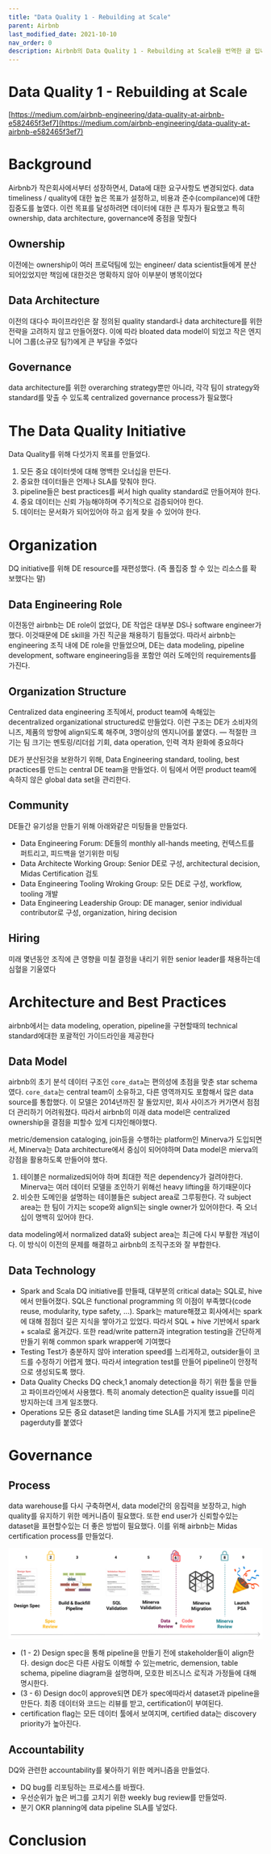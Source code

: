 ```yaml
---
title: "Data Quality 1 - Rebuilding at Scale"
parent: Airbnb
last_modified_date: 2021-10-10
nav_order: 0
description: Airbnb의 Data Quality 1 - Rebuilding at Scale을 번역한 글 입니다.
---
```

# Data Quality 1 - Rebuilding at Scale



[https://medium.com/airbnb-engineering/data-quality-at-airbnb-e582465f3ef7](https://medium.com/airbnb-engineering/data-quality-at-airbnb-e582465f3ef7)

# Background

Airbnb가 작은회사에서부터 성장하면서, Data에 대한 요구사항도 변경되었다. data timeliness / quality에 대한 높은 목표가 설정하고, 비용과 준수(compilance)에 대한 집중도를 높였다. 이런 목표를 달성하려면  데이터에 대한 큰 투자가 필요했고 특히 ownership, data architecture, governance에 중점을 맞췄다

## Ownership

이전에는 ownership이 여러 프로덕팀에 있는 engineer/ data scientist들에게 분산되어있었지만 책임에 대한것은 명확하지 않아 이부분이 병목이었다

## Data Architecture

이전의 대다수 파이프라인은 잘 정의된 quality standard나 data architecture를 위한 전략을 고려하지 않고 만들어졌다. 이에 따라 bloated data model이 되었고 작은 엔지니어 그룹(소규모 팀?)에게 큰 부담을 주었다

## Governance

data architecture를 위한 overarching strategy뿐만 아니라, 각각 팀이 strategy와 standard를 맞출 수 있도록 centralized governance process가 필요했다

# The Data Quality Initiative

Data Quality를 위해 다섯가지 목표를 만들었다.

1. 모든 중요 데이터셋에 대해 명백한 오너십을 만든다.
2. 중요한 데이터들은 언제나 SLA를 맞춰야 한다.
3. pipeline들은 best practices를 써서 high quality standard로 만들어져야 한다.
4. 중요 데이터는 신뢰 가능해야하며 주기적으로 검증되어야 한다.
5. 데이터는 문서화가 되어있어야 하고 쉽게 찾을 수 있어야 한다.

# Organization

DQ initiative를 위해 DE resource를 재편성했다. (즉 풀집중 할 수 있는 리소스를 확보했다는 말)

## Data Engineering Role

이전동안 airbnb는 DE role이 없었다, DE 작업은 대부분 DS나 software engineer가 했다. 이것때문에 DE skill을 가진 직군을 채용하기 힘들었다. 따라서 airbnb는 engineering 조직 내에 DE role을 만들었으며, DE는 data modeling, pipeline development, software engineering등을 포함안 여러 도메인의 requirements를 가진다.

## Organization Structure

Centralized data engineering 조직에서, product team에 속해있는 decentralized organizational structured로 만들었다. 이런 구조는 DE가 소비자의 니즈, 제품의 방향에 align되도록 해주며, 3명이상의 엔지니어를 붙였다. — 적절한 크기는 팀 크기는 멘토링/리더쉽 기회, data operation, 인력 격차 완화에 중요하다

DE가 분산된것을 보완하기 위해, Data Engineering standard, tooling, best practices를 만드는 central DE team을 만들었다. 이 팀에서 어떤 product team에 속하지 않은 global data set을 관리한다.

## Community

DE들간 유기성을 만들기 위해 아래와같은 미팅들을 만들었다.

- Data Engineering Forum: DE들의 monthly all-hands meeting, 컨텍스트를 퍼트리고, 피드백을 얻기위한 미팅
- Data Architecte Working Group: Senior DE로 구성, architectural decision, Midas Certification 검토
- Data Engineering Tooling Wroking Group: 모든 DE로 구성, workflow, tooling 개발
- Data Engineering Leadership Group: DE manager, senior individual contributor로 구성, organization, hiring decision

## Hiring

미래 몇년동안 조직에 큰 영향을 미칠 결정을 내리기 위한 senior leader를 채용하는데 심혈을 기울였다

# Architecture and Best Practices

airbnb에서는 data modeling, operation, pipeline을 구현할때의 technical standard에대한 포괄적인 가이드라인을 제공한다

## Data Model

airbnb의 초기 분석 데이터 구조인 `core_data`는 편의성에 초점을 맞춘 star schema였다. `core_data`는 central team이 소유하고, 다른 영역까지도 포함해서 많은 data source를 통합했다. 이 모델은 2014년까진 잘 돌았지만, 회사 사이즈가 커가면서 점점더 관리하기 어려워졌다. 따라서 airbnb의 미래 data model은 centralized ownership을 결점을 피할수 있게 디자인해야했다.

metric/demension cataloging, join등을 수행하는 platform인 Minerva가 도입되면서, Minerva는 Data architecture에서 중심이 되어야하며 Data model은 mierva의 강점을 활용하도록 만들어야 했다.

1. 테이블은 normalized되어야 하며 최대한 적은 dependency가 걸려야한다. Minerva는 여러 데이터 모델을 조인하기 위해선 heavy lifting을 하기때문이다
2. 비슷한 도메인을 설명하는 테이블들은 subject area로 그루핑한다. 각 subject area는 한 팀이 가지는 scope와 align되는 single owner가 있어야한다. 즉 오너십이 명백히 있어야 한다.

data modeling에서 normalized data와 subject area는 최근에 다시 부활한 개념이다. 이 방식이 이전의 문제를 해결하고 airbnb의 조직구조와 잘 부합한다.

## Data Technology

- Spark and Scala
DQ initiative를 만들때, 대부분의 critical data는 SQL로, hive에서 만들어졌다. SQL은 functional programming 의 이점이 부족했다(code reuse, modularity, type safety, ...). Spark는 mature해졌고 회사에서는 spark에 대해 점점더 깊은 지식을 쌓아가고 있었다. 따라서 SQL + hive 기반에서 spark + scala로 옮겨갔다. 또한 read/write pattern과 integration testing을 간단하게 만들기 위해 common spark wrapper에 기여했다
- Testing
Test가 충분하지 않아 interation speed를 느리게하고, outsider들이 코드를 수정하기 어렵게 했다. 따라서 integration test를 만들어 pipeline이 안정적으로 생성되도록 했다.
- Data Quality Checks
DQ check,1 anomaly detection을 하기 위한 툴을 만들고 파이프라인에서 사용했다. 특히 anomaly detection은 quality issue를 미리 방지하는데 크게 일조했다.
- Operations
모든 중요 dataset은 landing time SLA를 가지게 했고 pipeline은 pagerduty를 붙였다

# Governance

## Process

data warehouse를 다시 구축하면서, data model간의 응집력을 보장하고, high quality를 유지하기 위한 메커니즘이 필요했다. 또한 end user가 신뢰할수있는 dataset을 표현할수있는 더 좋은 방법이 필요했다. 이를 위해 airbnb는 Midas certification process를 만들었다.

![Diagram of the Midas certification process, described in detail below.](data-quality-1-rebuilding-at-scale/Untitled.png)

- (1 - 2) Design spec을 통해 pipeline을 만들기 전에 stakeholder들이 align한다. design doc은 다른 사람도 이해할 수 있는metric, demension, table schema, pipeline diagram을 설명하며, 모호한 비즈니스 로직과 가정들에 대해 명시한다.
- (3 - 6) Design doc이 approve되면 DE가 spec에따라서 dataset과 pipeline을 만든다. 최종 데이터와 코드는 리뷰를 받고, certification이 부여된다.
- certification flag는 모든 데이터 툴에서 보여지며, certified data는 discovery priority가 높아진다.

## Accountability

DQ와 관련한 accountability를 봊아하기 위한 메커니즘을 만들었다.

- DQ bug를 리포팅하는 프로세스를 바꿨다.
- 우선순위가 높은 버그를 고치기 위한 weekly bug review를 만들었따.
- 분기 OKR planning에 data pipeline SLA를 넣었다.

# Conclusion